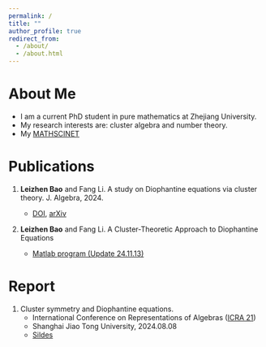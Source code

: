 ```yaml
---
permalink: /
title: ""
author_profile: true
redirect_from: 
  - /about/
  - /about.html
---
```


# About Me
* I am a current PhD student in pure mathematics at Zhejiang University.
* My research interests are: cluster algebra and number theory.
* My [MATHSCINET](http://mathscinet.ams.org/mathscinet/author?authorId=1584700)

# Publications
1. **Leizhen Bao** and Fang Li. A study on Diophantine equations via cluster theory. J. Algebra, 2024.
   * [DOI](https://doi.org/10.1016/j.jalgebra.2023.10.012), [arXiv](https://arxiv.org/abs/2306.00468)

3. **Leizhen Bao** and Fang Li. A Cluster-Theoretic Approach to Diophantine Equations
   * [Matlab program (Update 24.11.13)](/files/matlab_CA&NT.zip)


# Report
1. Cluster symmetry and Diophantine equations.
    * International Conference on Representations of Algebras ([ICRA 21](https://icra21.sjtu.edu.cn/index.html))
    * Shanghai Jiao Tong University, 2024.08.08
    * [Sildes](https://icra21.sjtu.edu.cn/LeizhenBao.pdf) 
   



